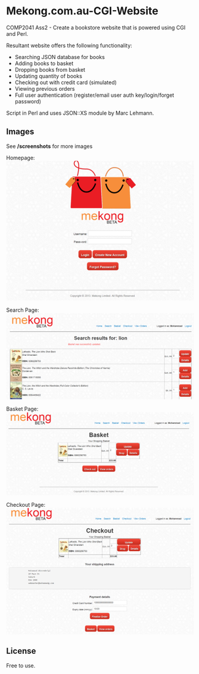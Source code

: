 Mekong.com.au-CGI-Website
=========================
COMP2041 Ass2 - Create a bookstore website that is powered using CGI and Perl.

Resultant website offers the following functionality:
- Searching JSON database for books
- Adding books to basket
- Dropping books from basket
- Updating quantity of books
- Checking out with credit card (simulated)
- Viewing previous orders
- Full user authentication (register/email user auth key/login/forget password)

Script in Perl and uses JSON::XS module by Marc Lehmann.


Images
-----
See <strong>/screenshots</strong> for more images

Homepage:
![Mekong Homepage](/screenshots/homepage.png?raw=true "Mekong Homepage")

Search Page:
![Mekong Search Page](/screenshots/search%20page.png?raw=true "Mekong Search Page")

Basket Page:
![Mekong Basket Page](/screenshots/basket.png?raw=true "Mekong Basket Page")

Checkout Page:
![Mekong Checkout Page](/screenshots/checkout.png?raw=true "Mekong Checkout Page")

License
----
Free to use.